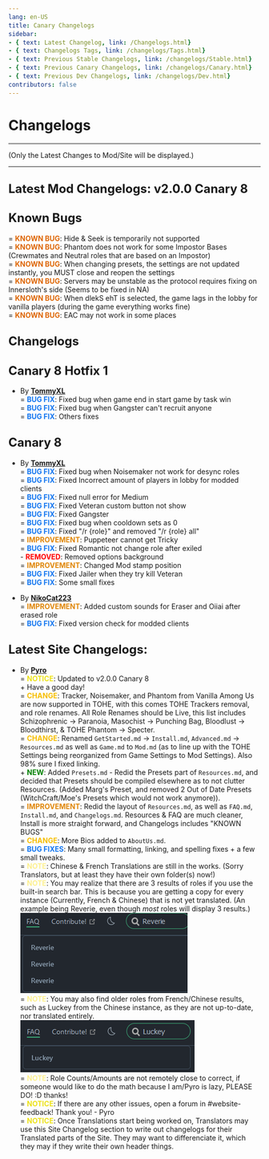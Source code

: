```yaml
---
lang: en-US
title: Canary Changelogs
sidebar:
- { text: Latest Changelog, link: /Changelogs.html}
- { text: Changelogs Tags, link: /changelogs/Tags.html}
- { text: Previous Stable Changelogs, link: /changelogs/Stable.html}
- { text: Previous Canary Changelogs, link: /changelogs/Canary.html}
- { text: Previous Dev Changelogs, link: /changelogs/Dev.html}
contributors: false
---
```


# Changelogs
---
(Only the Latest Changes to Mod/Site will be displayed.)

---
## <font size=5em><b>Latest Mod Changelogs: v2.0.0 Canary 8</b></font><br>
## <font size=5em><b>Known Bugs</b></font><br>
= <font color=#de6707><b>KNOWN BUG</b></font>: Hide & Seek is temporarily not supported<br>
= <font color=#de6707><b>KNOWN BUG</b></font>: Phantom does not work for some Impostor Bases (Crewmates and Neutral roles that are based on an Impostor)<br>
= <font color=#de6707><b>KNOWN BUG</b></font>: When changing presets, the settings are not updated instantly, you MUST close and reopen the settings<br>
= <font color=#de6707><b>KNOWN BUG</b></font>: Servers may be unstable as the protocol requires fixing on Innersloth's side (Seems to be fixed in NA)<br>
= <font color=#de6707><b>KNOWN BUG</b></font>: When dlekS ehT is selected, the game lags in the lobby for vanilla players (during the game everything works fine)<br>
= <font color=#de6707><b>KNOWN BUG</b></font>: EAC may not work in some places<br>

## <font size=5em><b>Changelogs</b></font><br>

## <font size=5em><b>Canary 8 Hotfix 1</b></font><br>
* By [**TommyXL**](https://github.com/Tommy-XL)<br>
= <font color=#1376f0><b>BUG FIX</b></font>: Fixed bug when game end in start game by task win<br>
= <font color=#1376f0><b>BUG FIX</b></font>: Fixed bug when Gangster can't recruit anyone<br>
= <font color=#1376f0><b>BUG FIX</b></font>: Others fixes<br>

## <font size=5em><b>Canary 8</b></font><br>
* By [**TommyXL**](https://github.com/Tommy-XL)<br>
= <font color=#1376f0><b>BUG FIX</b></font>: Fixed bug when Noisemaker not work for desync roles<br>
= <font color=#1376f0><b>BUG FIX</b></font>: Fixed Incorrect amount of players in lobby for modded clients<br>
= <font color=#1376f0><b>BUG FIX</b></font>: Fixed null error for Medium<br>
= <font color=#1376f0><b>BUG FIX</b></font>: Fixed Veteran custom button not show<br>
= <font color=#1376f0><b>BUG FIX</b></font>: Fixed Gangster<br>
= <font color=#1376f0><b>BUG FIX</b></font>: Fixed bug when cooldown sets as 0<br>
= <font color=#1376f0><b>BUG FIX</b></font>: Fixed "/r {role}" and removed "/r {role} all"<br>
= <font color=#e08709><b>IMPROVEMENT</b></font>: Puppeteer cannot get Tricky<br>
= <font color=#1376f0><b>BUG FIX</b></font>: Fixed Romantic not change role after exiled<br>
\- <font color=red><b>REMOVED</b></font>: Removed options background<br>
= <font color=#e08709><b>IMPROVEMENT</b></font>: Changed Mod stamp position<br>
= <font color=#1376f0><b>BUG FIX</b></font>: Fixed Jailer when they try kill Veteran<br>
= <font color=#1376f0><b>BUG FIX</b></font>: Some small fixes<br>

* By [**NikoCat223**](https://github.com/NikoCat233)<br>
= <font color=#e08709><b>IMPROVEMENT</b></font>: Added custom sounds for Eraser and Oiiai after erased role<br>
= <font color=#1376f0><b>BUG FIX</b></font>: Fixed version check for modded clients<br>

## <font size=5em><b>Latest Site Changelogs:</b></font><br>
* By [**Pyro**](https://sites.google.com/view/pyro0tv)<br>
= <font color=#ece218><b>NOTICE</b></font>: Updated to v2.0.0 Canary 8<br>
\+ Have a good day!<br>
= <font color=#F6BE00><b>CHANGE</b></font>: Tracker, Noisemaker, and Phantom from Vanilla Among Us are now supported in TOHE, with this comes TOHE Trackers removal, and role renames. All Role Renames should be Live, this list includes Schizophrenic -> Paranoia, Masochist -> Punching Bag, Bloodlust -> Bloodthirst, & TOHE Phantom -> Specter. <br>
= <font color=#F6BE00><b>CHANGE</b></font>: Renamed `GetStarted.md` -> `Install.md`, `Advanced.md` -> `Resources.md` as well as `Game.md` to `Mod.md` (as to line up with the TOHE Settings being reorganized from Game Settings to Mod Settings). Also 98% sure I fixed linking.<br>
\+ <font color=green><b>NEW</b></font>: Added `Presets.md` - Redid the Presets part of `Resources.md`, and decided that Presets should be compiled elsewhere as to not clutter Resources. (Added Marg's Preset, and removed 2 Out of Date Presets (WitchCraft/Moe's Presets which would not work anymore)).<br>
= <font color=#e08709><b>IMPROVEMENT</b></font>: Redid the layout of `Resources.md`, as well as `FAQ.md`, `Install.md`, and `Changelogs.md`. Resources & FAQ are much cleaner, Install is more straight forward, and Changelogs includes "KNOWN BUGS"<br>
= <font color=#F6BE00><b>CHANGE</b></font>: More Bios added to `AboutUs.md`.<br>
= <font color=#1376f0><b>BUG FIXES</b></font>: Many small formatting, linking, and spelling fixes + a few small tweaks.<br>
= <font color=#fdf08e><b>NOTE</b></font>: Chinese & French Translations are still in the works. (Sorry Translators, but at least they have their own folder(s) now!)<br>
= <font color=#fdf08e><b>NOTE</b></font>: You may realize that there are 3 results of roles if you use the built-in search bar. This is because you are getting a copy for every instance (Currently, French & Chinese) that is not yet translated. (An example being Reverie, even though <i>most</i> roles will display 3 results.)<br>
![image](./images/SearchReverie3BUG.png)<br>
= <font color=#fdf08e><b>NOTE</b></font>: You may also find older roles from French/Chinese results, such as Luckey from the Chinese instance, as they are not up-to-date, nor translated entirely.<br>
![image](./images/SearchLuckeyBUG.png)<br>
= <font color=#fdf08e><b>NOTE</b></font>: Role Counts/Amounts are not remotely close to correct, if someone would like to do the math because I am/Pyro is lazy, PLEASE DO! :D thanks!<br>
= <font color=#ece218><b>NOTICE</b></font>: If there are any other issues, open a forum in #website-feedback! Thank you! - Pyro<br>
= <font color=#ece218><b>NOTICE</b></font>: Once Translations start being worked on, Translators may use this Site Changelog section to write out changelogs for their Translated parts of the Site. They may want to differenciate it, which they may if they write their own header things.<br>